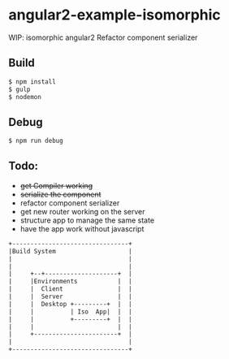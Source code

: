 # angular2-example-isomorphic
WIP: isomorphic angular2
Refactor component serializer

## Build

```bash
$ npm install
$ gulp
$ nodemon
```

## Debug
```bash
$ npm run debug
```

## Todo:
* ~~get Compiler working~~
* ~~serialize the component~~
* refactor component serializer
* get new router working on the server
* structure app to manage the same state
* have the app work without javascript


```txt
+--------------------------------+
|Build System                    |
|                                |
|                                |
|     +--+--------------------+  |
|     |Environments           |  |
|     |  Client               |  |
|     |  Server               |  |
|     |  Desktop +---------+  |  |
|     |          | Iso  App|  |  |
|     |          +---------+  |  |
|     |                       |  |
|     +-----------------------+  |
|                                |
+--------------------------------+
```
